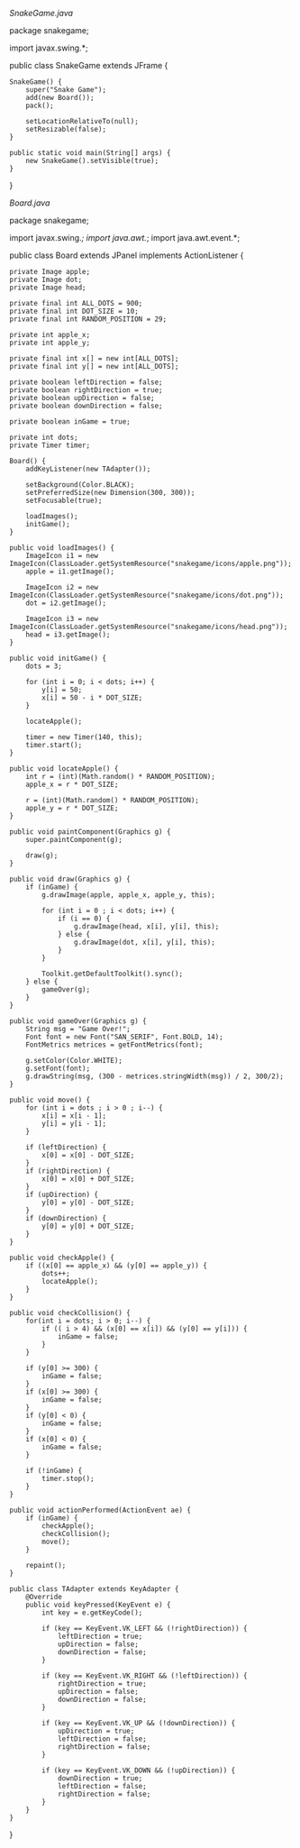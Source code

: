 *SnakeGame.java*

package snakegame;

import javax.swing.*;

public class SnakeGame extends JFrame {

    SnakeGame() {
        super("Snake Game");
        add(new Board());
        pack();

        setLocationRelativeTo(null);
        setResizable(false);
    }

    public static void main(String[] args) {
        new SnakeGame().setVisible(true);
    }
}


*Board.java*


package snakegame;

import javax.swing.*;
import java.awt.*;
import java.awt.event.*;

public class Board extends JPanel implements ActionListener {

    private Image apple;
    private Image dot;
    private Image head;

    private final int ALL_DOTS = 900;
    private final int DOT_SIZE = 10;
    private final int RANDOM_POSITION = 29;

    private int apple_x;
    private int apple_y;

    private final int x[] = new int[ALL_DOTS];
    private final int y[] = new int[ALL_DOTS];

    private boolean leftDirection = false;
    private boolean rightDirection = true;
    private boolean upDirection = false;
    private boolean downDirection = false;

    private boolean inGame = true;

    private int dots;
    private Timer timer;

    Board() {
        addKeyListener(new TAdapter());

        setBackground(Color.BLACK);
        setPreferredSize(new Dimension(300, 300));
        setFocusable(true);

        loadImages();
        initGame();
    }

    public void loadImages() {
        ImageIcon i1 = new ImageIcon(ClassLoader.getSystemResource("snakegame/icons/apple.png"));
        apple = i1.getImage();

        ImageIcon i2 = new ImageIcon(ClassLoader.getSystemResource("snakegame/icons/dot.png"));
        dot = i2.getImage();

        ImageIcon i3 = new ImageIcon(ClassLoader.getSystemResource("snakegame/icons/head.png"));
        head = i3.getImage();
    }

    public void initGame() {
        dots = 3;

        for (int i = 0; i < dots; i++) {
            y[i] = 50;
            x[i] = 50 - i * DOT_SIZE;
        }

        locateApple();

        timer = new Timer(140, this);
        timer.start();
    }

    public void locateApple() {
        int r = (int)(Math.random() * RANDOM_POSITION);
        apple_x = r * DOT_SIZE;

        r = (int)(Math.random() * RANDOM_POSITION);
        apple_y = r * DOT_SIZE;
    }

    public void paintComponent(Graphics g) {
        super.paintComponent(g);

        draw(g);
    }

    public void draw(Graphics g) {
        if (inGame) {
            g.drawImage(apple, apple_x, apple_y, this);

            for (int i = 0 ; i < dots; i++) {
                if (i == 0) {
                    g.drawImage(head, x[i], y[i], this);
                } else {
                    g.drawImage(dot, x[i], y[i], this);
                }
            }

            Toolkit.getDefaultToolkit().sync();
        } else {
            gameOver(g);
        }
    }

    public void gameOver(Graphics g) {
        String msg = "Game Over!";
        Font font = new Font("SAN_SERIF", Font.BOLD, 14);
        FontMetrics metrices = getFontMetrics(font);

        g.setColor(Color.WHITE);
        g.setFont(font);
        g.drawString(msg, (300 - metrices.stringWidth(msg)) / 2, 300/2);
    }

    public void move() {
        for (int i = dots ; i > 0 ; i--) {
            x[i] = x[i - 1];
            y[i] = y[i - 1];
        }

        if (leftDirection) {
            x[0] = x[0] - DOT_SIZE;
        }
        if (rightDirection) {
            x[0] = x[0] + DOT_SIZE;
        }
        if (upDirection) {
            y[0] = y[0] - DOT_SIZE;
        }
        if (downDirection) {
            y[0] = y[0] + DOT_SIZE;
        }
    }

    public void checkApple() {
        if ((x[0] == apple_x) && (y[0] == apple_y)) {
            dots++;
            locateApple();
        }
    }

    public void checkCollision() {
        for(int i = dots; i > 0; i--) {
            if (( i > 4) && (x[0] == x[i]) && (y[0] == y[i])) {
                inGame = false;
            }
        }

        if (y[0] >= 300) {
            inGame = false;
        }
        if (x[0] >= 300) {
            inGame = false;
        }
        if (y[0] < 0) {
            inGame = false;
        }
        if (x[0] < 0) {
            inGame = false;
        }

        if (!inGame) {
            timer.stop();
        }
    }

    public void actionPerformed(ActionEvent ae) {
        if (inGame) {
            checkApple();
            checkCollision();
            move();
        }

        repaint();
    }

    public class TAdapter extends KeyAdapter {
        @Override
        public void keyPressed(KeyEvent e) {
            int key = e.getKeyCode();

            if (key == KeyEvent.VK_LEFT && (!rightDirection)) {
                leftDirection = true;
                upDirection = false;
                downDirection = false;
            }

            if (key == KeyEvent.VK_RIGHT && (!leftDirection)) {
                rightDirection = true;
                upDirection = false;
                downDirection = false;
            }

            if (key == KeyEvent.VK_UP && (!downDirection)) {
                upDirection = true;
                leftDirection = false;
                rightDirection = false;
            }

            if (key == KeyEvent.VK_DOWN && (!upDirection)) {
                downDirection = true;
                leftDirection = false;
                rightDirection = false;
            }
        }
    }
}





